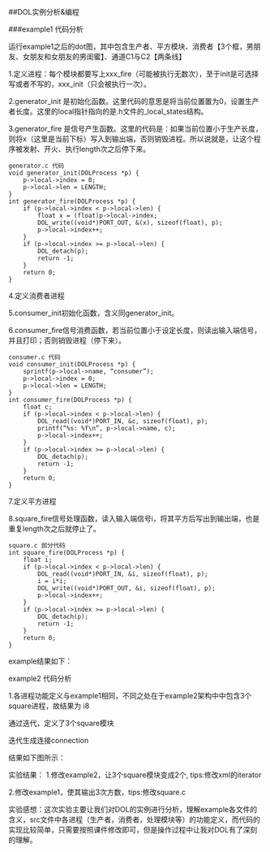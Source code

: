 ##DOL实例分析&编程

###example1 代码分析

运行example1之后的dot图，其中包含生产者、平方模块、消费者【3个框，男朋友、女朋友和女朋友的男闺蜜】、通道C1与C2【两条线】 


1.定义进程：每个模块都要写上xxx_fire（可能被执行无数次），至于init是可选择写或者不写的，xxx_init（只会被执行一次）。

2.generator_init 是初始化函数。这里代码的意思是将当前位置置为0，设置生产者长度。这里的local指针指向的是.h文件的_local_states结构。

3.generator_fire 是信号产生函数。这里的代码是：如果当前位置小于生产长度，则将x（这里是当前下标）写入到输出端，否则销毁进程。所以说就是，让这个程序被发射、开火、执行length次之后停下来。

```
generator.c 代码
void generator_init(DOLProcess *p) {
    p->local->index = 0;
    p->local->len = LENGTH;
}
int generator_fire(DOLProcess *p) {
    if (p->local->index < p->local->len) {
        float x = (float)p->local->index;
        DOL_write((void*)PORT_OUT, &(x), sizeof(float), p);
        p->local->index++;
    }
    if (p->local->index >= p->local->len) {
        DOL_detach(p); 
        return -1;
    }
    return 0;
}
```
4.定义消费者进程

5.consumer_init初始化函数，含义同generator_init。

6.consumer_fire信号消费函数，若当前位置小于设定长度，则读出输入端信号，并且打印；否则销毁进程（停下来）。

```
consumer.c 代码
void consumer_init(DOLProcess *p) {
    sprintf(p->local->name, “consumer”); 
    p->local->index = 0;
    p->local->len = LENGTH;
}
int consumer_fire(DOLProcess *p) {
    float c;
    if (p->local->index < p->local->len) {
        DOL_read((void*)PORT_IN, &c, sizeof(float), p);
        printf(“%s: %f\n”, p->local->name, c); 
        p->local->index++;
    }
    if (p->local->index >= p->local->len) {
        DOL_detach(p);
        return -1;
    }
    return 0;
}
```

7.定义平方进程

8.square_fire信号处理函数，读入输入端信号i，将其平方后写出到输出端，也是重复length次之后就停止了。

```
square.c 部分代码
int square_fire(DOLProcess *p) {
    float i;
    if (p->local->index < p->local->len) {
        DOL_read((void*)PORT_IN, &i, sizeof(float), p); 
        i = i*i;     
        DOL_write((void*)PORT_OUT, &i, sizeof(float), p); 
        p->local->index++;
    }
    if (p->local->index >= p->local->len) {
        DOL_detach(p);
        return -1;
    }
    return 0;
}
```

example结果如下：

example2 代码分析

1.各进程功能定义与example1相同，不同之处在于example2架构中中包含3个square进程，故结果为 i8


通过迭代，定义了3个square模块

迭代生成连接connection

结果如下图所示：

实验结果：
1.修改example2，让3个square模块变成2个, tips:修改xml的iterator



2.修改example1，使其输出3次方数，tips:修改square.c


实验感想：这次实验主要让我们对DOL的实例进行分析，理解example各文件的含义，src文件中各进程（生产者，消费者，处理模块等）的功能定义，而代码的实现比较简单，只需要按照课件修改即可，但是操作过程中让我对DOL有了深刻的理解。

